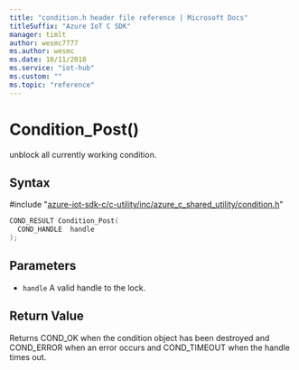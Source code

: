 ```yaml
---                             
title: "condition.h header file reference | Microsoft Docs" 
titleSuffix: "Azure IoT C SDK"            
manager: timlt                 
author: wesmc7777              
ms.author: wesmc               
ms.date: 10/11/2018                    
ms.service: "iot-hub"             
ms.custom: ""                
ms.topic: "reference"        
---                            
```


# Condition_Post()

unblock all currently working condition.

## Syntax

\#include "[azure-iot-sdk-c/c-utility/inc/azure_c_shared_utility/condition.h](../condition-h.md)"  
```C
COND_RESULT Condition_Post(
  COND_HANDLE  handle
);
```

## Parameters
* `handle` A valid handle to the lock.

## Return Value
Returns COND_OK when the condition object has been destroyed and COND_ERROR when an error occurs and COND_TIMEOUT when the handle times out.

